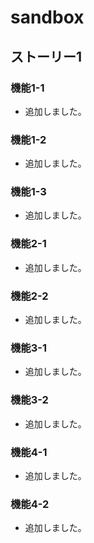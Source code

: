 # sandbox

## ストーリー1
### 機能1-1
* 追加しました。

### 機能1-2
* 追加しました。

### 機能1-3
* 追加しました。

### 機能2-1
* 追加しました。

### 機能2-2
* 追加しました。

### 機能3-1
* 追加しました。

### 機能3-2
* 追加しました。

### 機能4-1
* 追加しました。

### 機能4-2
* 追加しました。
